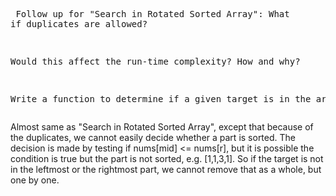 <backquote><pre>
Follow up for "Search in Rotated Sorted Array":
What if duplicates are allowed?

Would this affect the run-time complexity? How and why?

Write a function to determine if a given target is in the array.
</backquote></pre>

Almost same as "Search in Rotated Sorted Array", except  that because of the duplicates, we cannot easily decide whether a part is sorted. The decision is made by testing if nums[mid] <= nums[r], but it is possible the condition is true but the part is not sorted, e.g. [1,1,3,1]. So if the target is not in the leftmost or the rightmost part, we cannot remove that as a whole, but one by one.